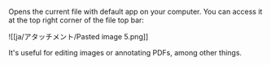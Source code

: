 Opens the current file with default app on your computer. You can access it at the top right corner of the file top bar:

![[ja/アタッチメント/Pasted image 5.png]]

It's useful for editing images or annotating PDFs, among other things.
